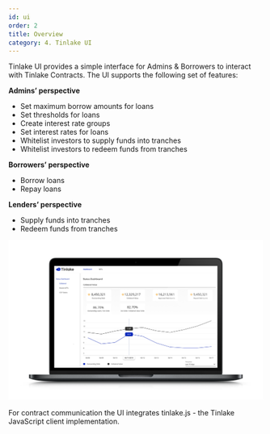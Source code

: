 ```yaml
---
id: ui
order: 2
title: Overview
category: 4. Tinlake UI
---
```


Tinlake UI provides a simple interface for Admins & Borrowers to interact with Tinlake Contracts. The UI supports the following set of features:

**Admins’ perspective**
- Set maximum borrow amounts for loans
- Set thresholds for loans
- Create interest rate groups
- Set interest rates for loans
- Whitelist investors to supply funds into tranches
- Whitelist investors to redeem funds from tranches 

**Borrowers’ perspective**
- Borrow loans
- Repay loans

**Lenders’ perspective**
- Supply funds into tranches
- Redeem funds from tranches 


![Tinlake UI](./tinlake-ui.png)

For contract communication the UI integrates tinlake.js  - the Tinlake JavaScript client implementation.
